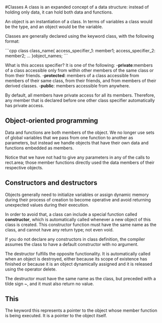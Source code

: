 #Classes
A class is an expanded concept of a data structure: instead of holding only data, it can hold both data and functions.

An object is an instantiation of a class. In terms of variables a class would be the type, and an object would be the variable.

Classes are generally declared using the keyword class, with the following format:

´´´cpp
class class_name{
  access_specifier_1:
  member1;
  access_specifier_2:
  member2;
  ...
}object_names;
´´´

What is this access specifier? It is one of the following:
-__private__:members of a class accessible only from within other members of the same class or from their friends.
-__protected__: members of a class accessible from members of their same class, from their friends, and from members of their derived classes.
-__public__: members accessible from anywhere.

By default, all members have private access for all its members. Therefore, any member that is declared before one other class specifier automatically has private access.

## Object-oriented programming
Data and functions are both members of the object. We no longer use sets of global variables that we pass from one function to another as parameters, but instead we handle objects that have their own data and functions embedded as members.

Notice that we have not had to give any parameters in any of the calls to rect.area; those member functions directly used the data members of their respective objects.

## Constructors and destructors
Objects generally need to initialize variables or assign dynamic memory during their process of creation to become operative and avoid returning unexpected values during their execution.

In order to avoid that, a class can include a special function called __constructor__, which is automatically called whenever a new object of this class is created. This constructor function must have the same name as the class, and cannot have any return type; not even void.

If you do not declare any constructors in class definition, the compiler assumes the class to have a default constructor with no argument.

The destructor fulfills the opposite functionality. It is automatically called when an object is destroyed, either because its scope of existence has finished or because it is an object dynamically assigned and it is released using the operator delete.

The destructor must have the same name as the class, but preceded with a tilde sign ~, and it must also return no value.

## This
The keyword this represents a pointer to the object whose member function is being executed. It is a pointer to the object itself.
